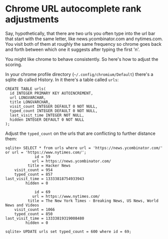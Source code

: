 # Chrome URL autocomplete rank adjustments

Say, hypothetically, that there are two urls you often type into the url bar that start with the same letter, like news.ycombinator.com and nytimes.com. You visit both of them at roughly the same frequency so chrome goes back and forth between which one it suggests after typing the first 'n'.

You might like chrome to behave consistently. So here's how to adjust the scoring.

In your chrome profile directory (`~/.config/chromium/Default`) there's a sqlite db called History. In it there's a table called `urls`:
```
CREATE TABLE urls(
  id INTEGER PRIMARY KEY AUTOINCREMENT,
  url LONGVARCHAR,
  title LONGVARCHAR,
  visit_count INTEGER DEFAULT 0 NOT NULL,
  typed_count INTEGER DEFAULT 0 NOT NULL,
  last_visit_time INTEGER NOT NULL,
  hidden INTEGER DEFAULT 0 NOT NULL
);
```

Adjust the `typed_count` on the urls that are conflicting to further distance them:

```
sqlite> SELECT * from urls where url = 'https://news.ycombinator.com/' or url = 'https://www.nytimes.com/';
             id = 59
            url = https://news.ycombinator.com/
          title = Hacker News
    visit_count = 954
    typed_count = 857
last_visit_time = 13333818754933943
         hidden = 0

             id = 69
            url = https://www.nytimes.com/
          title = The New York Times - Breaking News, US News, World News and Videos
    visit_count = 1066
    typed_count = 850
last_visit_time = 13333819319008480
         hidden = 0

sqlite> UPDATE urls set typed_count = 600 where id = 69;
```
